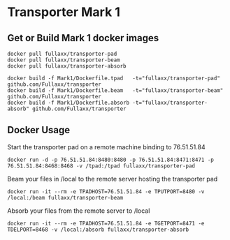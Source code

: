 # Transporter Mark 1

## Get or Build Mark 1 docker images
```
docker pull fullaxx/transporter-pad
docker pull fullaxx/transporter-beam
docker pull fullaxx/transporter-absorb

docker build -f Mark1/Dockerfile.tpad   -t="fullaxx/transporter-pad"    github.com/Fullaxx/transporter
docker build -f Mark1/Dockerfile.beam   -t="fullaxx/transporter-beam"   github.com/Fullaxx/transporter
docker build -f Mark1/Dockerfile.absorb -t="fullaxx/transporter-absorb" github.com/Fullaxx/transporter
```

## Docker Usage
Start the transporter pad on a remote machine binding to 76.51.51.84
```
docker run -d -p 76.51.51.84:8480:8480 -p 76.51.51.84:8471:8471 -p 76.51.51.84:8468:8468 -v /tpad:/tpad fullaxx/transporter-pad
```
Beam your files in /local to the remote server hosting the transporter pad
```
docker run -it --rm -e TPADHOST=76.51.51.84 -e TPUTPORT=8480 -v /local:/beam fullaxx/transporter-beam
```
Absorb your files from the remote server to /local
```
docker run -it --rm -e TPADHOST=76.51.51.84 -e TGETPORT=8471 -e TDELPORT=8468 -v /local:/absorb fullaxx/transporter-absorb
```
